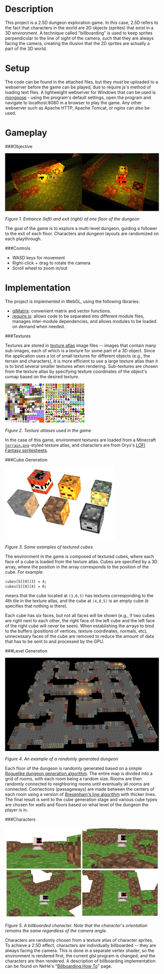 <link href="https://raw.github.com/jasonm23/markdown-css-themes/gh-pages/swiss.css" rel="stylesheet"></link>
<link href="style.css" rel="stylesheet"></link>

Description
===========

This project is a 2.5D dungeon exploration game. In this case, 2.5D refers to 
the fact that characters in the world are 2D objects (sprites) that exist in a 
3D environment. A technique called "billboarding" is used to keep sprites 
perpendicular to the line of sight of the camera, such that they are always 
facing the camera, creating the illusion that the 2D sprites are actually a part 
of the 3D world.

Setup
=====

The code can be found in the attached files, but they must be uploaded to a 
webserver before the game can be played, due to require.js's method of loading 
text files. A lightweight webserver for Windows that can be used is 
[mongoose][1] - using the program's default settings, open the program and 
navigate to localhost:8080 in a browser to play the game. Any other webserver 
such as Apache HTTP, Apache Tomcat, or nginx can also be used.

Gameplay
========

###Objective

![Figure 1](img/entrance_exit.png)

_Figure 1. Entrance (left) and exit (right) of one floor of the dungeon_

The goal of the game is to explore a multi-level dungeon, guiding a follower to 
the exit of each floor. Characters and dungeon layouts are randomized on each
playthrough.

###Controls

* WASD keys for movement
* Right-click + drag to rotate the camera
* Scroll wheel to zoom in/out

Implementation
==============
The project is implemented in WebGL, using the following libraries: 

* [glMatrix][2]: convenient matrix and vector functions.
* [require.js][3]: allows code to be separated into different module files, 
  manages inter-module dependencies, and allows modules to be loaded on demand 
  when needed.

###Textures

Textures are stored in [texture atlas][4] image files -- images that contain 
many sub-images, each of which is a texture for some part of a 3D object. Since 
the application uses a lot of small textures for different objects (e.g., the 
terrain and characters), it is more efficient to use a large texture atlas than 
it is to bind several smaller textures when rendering. Sub-textures are chosen 
from the texture atlas by specifying texture coordinates of the object's uvmap 
based on the desired texture.

![Figure 2a](../img/ldfaithful.png)
![Figure 2b](../img/oryx.png)

_Figure 2. Texture atlases used in the game_

In the case of this game, environment textures are loaded from a Minecraft 
[`terrain.png`][5]-styled texture atlas, and characters are from Oryx's [LOFI 
Fantasy spritesheets][6].

###Cube Generation

![Figure 3](img/cubes.png)

_Figure 3. Some examples of textured cubes_

The environment in the game is composed of textured cubes, where each face of a 
cube is loaded from the texture atlas. Cubes are specified by a 3D array, where 
the position in the array corresponds to the position of the cube. For example:

	cubes[5][0][3] = 4;
	cubes[5][0][4] = 0;

means that the cube located at `(3,0,5)` has textures corresponding to the 4th 
tile in the texture atlas, and the cube at `(4,0,5)` is an empty cube (`0` 
specifies that nothing is there). 

Each cube has six faces, but not all faces will be shown (e.g., if two cubes are 
right next to each other, the right face of the left cube and the left face of 
the right cube will never be seen).  When establishing the arrays to bind to the 
buffers (positions of vertices, texture coordinates, normals, etc), unnecessary 
faces of the cube are removed to reduce the amount of data that has to be sent 
to and processed by the GPU. 

###Level Generation

![Figure 4](img/dungeon.png)

_Figure 4. An example of a randomly generated dungeon_

Each floor of the dungeon is randomly generated based on a simple [Roguelike 
dungeon generation algorithm][7]. The entire map is divided into a grid of 
rooms, with each room being a random size. Rooms are then randomly connected to 
neighboring rooms until eventually all rooms are connected. Connections 
(passageways) are made between the centers of each room using a version of 
[Bresenham's line algorithm][8] with thicker lines. The final result is sent to 
the cube generation stage and various cube types are chosen for walls and floors 
based on what level of the dungeon the player is in. 

###Characters

![Figure 5](img/billboarding.png)

_Figure 5. A billboarded character. Note that the character's orientation 
remains the same regardless of the camera angle._

Characters are randomly chosen from a texture atlas of character sprites. To 
achieve a 2.5D effect, characters are individually billboarded -- they are 
always facing the camera. This is done in a separate vertex shader, so the 
environment is rendered first, the current glsl program is changed, and the 
characters are then rendered. A description of billboarding implementation can 
be found on NeHe's "[Billboarding How To][9]" page.

<!-- Footnotes -->
[1]: https://code.google.com/p/mongoose/downloads/list
[2]: http://glmatrix.net/
[3]: http://requirejs.org/
[4]: http://en.wikipedia.org/wiki/Texture_atlas
[5]: http://www.minecraftwiki.net/wiki/File:TerrainGuide.png
[6]: http://forums.tigsource.com/index.php?topic=8970.0
[7]: http://kuoi.com/~kamikaze/GameDesign/art07_rogue_dungeon.php
[8]: http://en.wikipedia.org/wiki/Bresenham's_line_algorithm
[9]: http://nehe.gamedev.net/article/billboarding_how_to/18011/

